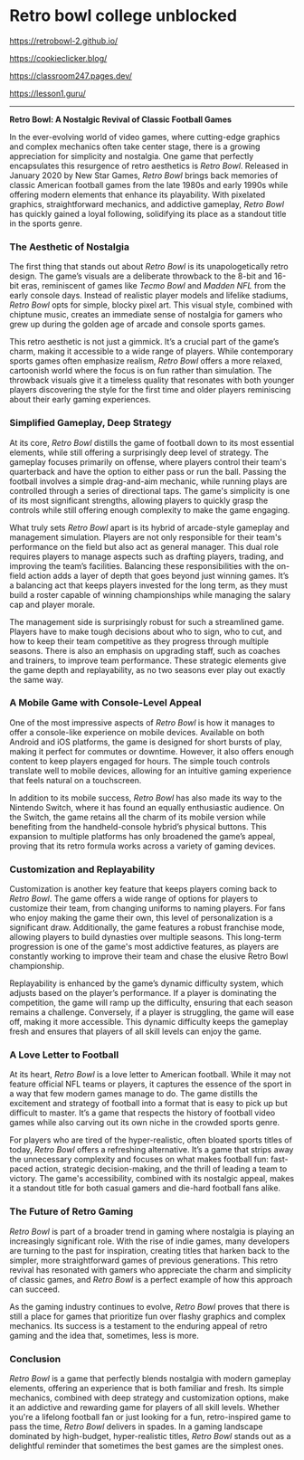 # Retro bowl college unblocked

https://retrobowl-2.github.io/

https://cookieclicker.blog/

https://classroom247.pages.dev/

https://lesson1.guru/
<hr>

**Retro Bowl: A Nostalgic Revival of Classic Football Games**

In the ever-evolving world of video games, where cutting-edge graphics and complex mechanics often take center stage, there is a growing appreciation for simplicity and nostalgia. One game that perfectly encapsulates this resurgence of retro aesthetics is *Retro Bowl*. Released in January 2020 by New Star Games, *Retro Bowl* brings back memories of classic American football games from the late 1980s and early 1990s while offering modern elements that enhance its playability. With pixelated graphics, straightforward mechanics, and addictive gameplay, *Retro Bowl* has quickly gained a loyal following, solidifying its place as a standout title in the sports genre.

### The Aesthetic of Nostalgia

The first thing that stands out about *Retro Bowl* is its unapologetically retro design. The game’s visuals are a deliberate throwback to the 8-bit and 16-bit eras, reminiscent of games like *Tecmo Bowl* and *Madden NFL* from the early console days. Instead of realistic player models and lifelike stadiums, *Retro Bowl* opts for simple, blocky pixel art. This visual style, combined with chiptune music, creates an immediate sense of nostalgia for gamers who grew up during the golden age of arcade and console sports games.

This retro aesthetic is not just a gimmick. It’s a crucial part of the game’s charm, making it accessible to a wide range of players. While contemporary sports games often emphasize realism, *Retro Bowl* offers a more relaxed, cartoonish world where the focus is on fun rather than simulation. The throwback visuals give it a timeless quality that resonates with both younger players discovering the style for the first time and older players reminiscing about their early gaming experiences.

### Simplified Gameplay, Deep Strategy

At its core, *Retro Bowl* distills the game of football down to its most essential elements, while still offering a surprisingly deep level of strategy. The gameplay focuses primarily on offense, where players control their team's quarterback and have the option to either pass or run the ball. Passing the football involves a simple drag-and-aim mechanic, while running plays are controlled through a series of directional taps. The game's simplicity is one of its most significant strengths, allowing players to quickly grasp the controls while still offering enough complexity to make the game engaging.

What truly sets *Retro Bowl* apart is its hybrid of arcade-style gameplay and management simulation. Players are not only responsible for their team's performance on the field but also act as general manager. This dual role requires players to manage aspects such as drafting players, trading, and improving the team’s facilities. Balancing these responsibilities with the on-field action adds a layer of depth that goes beyond just winning games. It’s a balancing act that keeps players invested for the long term, as they must build a roster capable of winning championships while managing the salary cap and player morale.

The management side is surprisingly robust for such a streamlined game. Players have to make tough decisions about who to sign, who to cut, and how to keep their team competitive as they progress through multiple seasons. There is also an emphasis on upgrading staff, such as coaches and trainers, to improve team performance. These strategic elements give the game depth and replayability, as no two seasons ever play out exactly the same way.

### A Mobile Game with Console-Level Appeal

One of the most impressive aspects of *Retro Bowl* is how it manages to offer a console-like experience on mobile devices. Available on both Android and iOS platforms, the game is designed for short bursts of play, making it perfect for commutes or downtime. However, it also offers enough content to keep players engaged for hours. The simple touch controls translate well to mobile devices, allowing for an intuitive gaming experience that feels natural on a touchscreen.

In addition to its mobile success, *Retro Bowl* has also made its way to the Nintendo Switch, where it has found an equally enthusiastic audience. On the Switch, the game retains all the charm of its mobile version while benefiting from the handheld-console hybrid’s physical buttons. This expansion to multiple platforms has only broadened the game’s appeal, proving that its retro formula works across a variety of gaming devices.

### Customization and Replayability

Customization is another key feature that keeps players coming back to *Retro Bowl*. The game offers a wide range of options for players to customize their team, from changing uniforms to naming players. For fans who enjoy making the game their own, this level of personalization is a significant draw. Additionally, the game features a robust franchise mode, allowing players to build dynasties over multiple seasons. This long-term progression is one of the game's most addictive features, as players are constantly working to improve their team and chase the elusive Retro Bowl championship.

Replayability is enhanced by the game’s dynamic difficulty system, which adjusts based on the player’s performance. If a player is dominating the competition, the game will ramp up the difficulty, ensuring that each season remains a challenge. Conversely, if a player is struggling, the game will ease off, making it more accessible. This dynamic difficulty keeps the gameplay fresh and ensures that players of all skill levels can enjoy the game.

### A Love Letter to Football

At its heart, *Retro Bowl* is a love letter to American football. While it may not feature official NFL teams or players, it captures the essence of the sport in a way that few modern games manage to do. The game distills the excitement and strategy of football into a format that is easy to pick up but difficult to master. It’s a game that respects the history of football video games while also carving out its own niche in the crowded sports genre.

For players who are tired of the hyper-realistic, often bloated sports titles of today, *Retro Bowl* offers a refreshing alternative. It’s a game that strips away the unnecessary complexity and focuses on what makes football fun: fast-paced action, strategic decision-making, and the thrill of leading a team to victory. The game's accessibility, combined with its nostalgic appeal, makes it a standout title for both casual gamers and die-hard football fans alike.

### The Future of Retro Gaming

*Retro Bowl* is part of a broader trend in gaming where nostalgia is playing an increasingly significant role. With the rise of indie games, many developers are turning to the past for inspiration, creating titles that harken back to the simpler, more straightforward games of previous generations. This retro revival has resonated with gamers who appreciate the charm and simplicity of classic games, and *Retro Bowl* is a perfect example of how this approach can succeed.

As the gaming industry continues to evolve, *Retro Bowl* proves that there is still a place for games that prioritize fun over flashy graphics and complex mechanics. Its success is a testament to the enduring appeal of retro gaming and the idea that, sometimes, less is more.

### Conclusion

*Retro Bowl* is a game that perfectly blends nostalgia with modern gameplay elements, offering an experience that is both familiar and fresh. Its simple mechanics, combined with deep strategy and customization options, make it an addictive and rewarding game for players of all skill levels. Whether you're a lifelong football fan or just looking for a fun, retro-inspired game to pass the time, *Retro Bowl* delivers in spades. In a gaming landscape dominated by high-budget, hyper-realistic titles, *Retro Bowl* stands out as a delightful reminder that sometimes the best games are the simplest ones.
